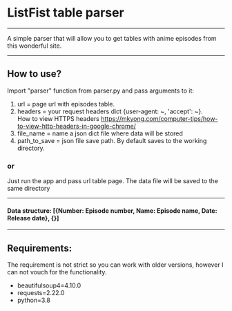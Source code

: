 # ListFist table parser 
____

A simple parser that will allow you to get tables with anime episodes from this wonderful site.

____

## How to use?

Import "parser" function from parser.py and pass arguments to it: 
1. url = page url with episodes table.
2. headers = your request headers dict {user-agent: ~, 'accept': ~}.<br /> 
   How to view HTTPS headers https://mkyong.com/computer-tips/how-to-view-http-headers-in-google-chrome/ 
3. file_name = name a json dict file where data will be stored 
4. path_to_save = json file save path. By default saves to the working directory. 

### or

Just run the app and pass url table page. The data file will be saved to the same directory

____

#### Data structure: [{Number: Episode number, Name: Episode name, Date: Release date}, {}]

___

## Requirements:

The requirement is not strict so you can work with older versions, however I can not vouch for the functionality.

- beautifulsoup4=4.10.0
- requests=2.22.0
- python=3.8
